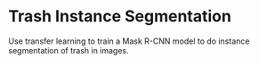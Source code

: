 # Trash Instance Segmentation
 Use transfer learning to train a Mask R-CNN model to do instance segmentation of trash in images.
